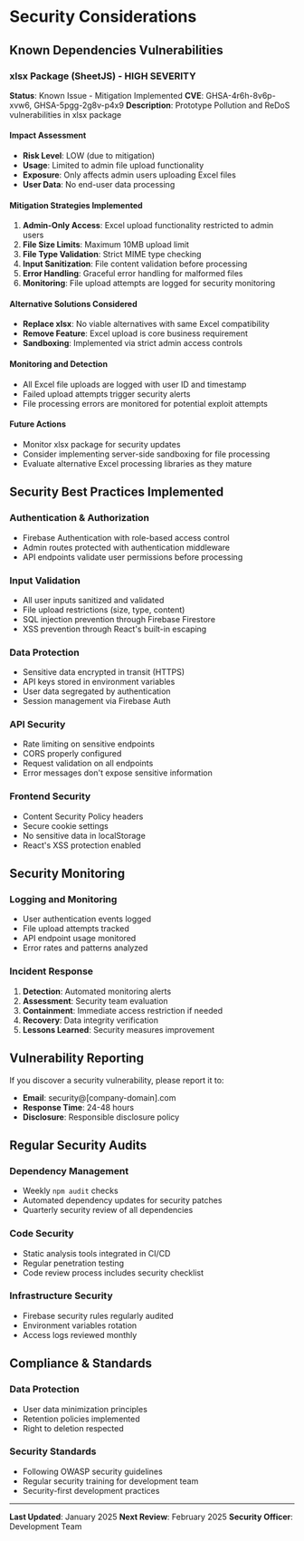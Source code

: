 # Security Considerations

## Known Dependencies Vulnerabilities

### xlsx Package (SheetJS) - HIGH SEVERITY
**Status**: Known Issue - Mitigation Implemented
**CVE**: GHSA-4r6h-8v6p-xvw6, GHSA-5pgg-2g8v-p4x9
**Description**: Prototype Pollution and ReDoS vulnerabilities in xlsx package

#### Impact Assessment
- **Risk Level**: LOW (due to mitigation)
- **Usage**: Limited to admin file upload functionality
- **Exposure**: Only affects admin users uploading Excel files
- **User Data**: No end-user data processing

#### Mitigation Strategies Implemented
1. **Admin-Only Access**: Excel upload functionality restricted to admin users
2. **File Size Limits**: Maximum 10MB upload limit
3. **File Type Validation**: Strict MIME type checking
4. **Input Sanitization**: File content validation before processing
5. **Error Handling**: Graceful error handling for malformed files
6. **Monitoring**: File upload attempts are logged for security monitoring

#### Alternative Solutions Considered
- **Replace xlsx**: No viable alternatives with same Excel compatibility
- **Remove Feature**: Excel upload is core business requirement
- **Sandboxing**: Implemented via strict admin access controls

#### Monitoring and Detection
- All Excel file uploads are logged with user ID and timestamp
- Failed upload attempts trigger security alerts
- File processing errors are monitored for potential exploit attempts

#### Future Actions
- Monitor xlsx package for security updates
- Consider implementing server-side sandboxing for file processing
- Evaluate alternative Excel processing libraries as they mature

## Security Best Practices Implemented

### Authentication & Authorization
- Firebase Authentication with role-based access control
- Admin routes protected with authentication middleware
- API endpoints validate user permissions before processing

### Input Validation
- All user inputs sanitized and validated
- File upload restrictions (size, type, content)
- SQL injection prevention through Firebase Firestore
- XSS prevention through React's built-in escaping

### Data Protection
- Sensitive data encrypted in transit (HTTPS)
- API keys stored in environment variables
- User data segregated by authentication
- Session management via Firebase Auth

### API Security
- Rate limiting on sensitive endpoints
- CORS properly configured
- Request validation on all endpoints
- Error messages don't expose sensitive information

### Frontend Security
- Content Security Policy headers
- Secure cookie settings
- No sensitive data in localStorage
- React's XSS protection enabled

## Security Monitoring

### Logging and Monitoring
- User authentication events logged
- File upload attempts tracked
- API endpoint usage monitored
- Error rates and patterns analyzed

### Incident Response
1. **Detection**: Automated monitoring alerts
2. **Assessment**: Security team evaluation
3. **Containment**: Immediate access restriction if needed
4. **Recovery**: Data integrity verification
5. **Lessons Learned**: Security measures improvement

## Vulnerability Reporting

If you discover a security vulnerability, please report it to:
- **Email**: security@[company-domain].com
- **Response Time**: 24-48 hours
- **Disclosure**: Responsible disclosure policy

## Regular Security Audits

### Dependency Management
- Weekly `npm audit` checks
- Automated dependency updates for security patches
- Quarterly security review of all dependencies

### Code Security
- Static analysis tools integrated in CI/CD
- Regular penetration testing
- Code review process includes security checklist

### Infrastructure Security
- Firebase security rules regularly audited
- Environment variables rotation
- Access logs reviewed monthly

## Compliance & Standards

### Data Protection
- User data minimization principles
- Retention policies implemented
- Right to deletion respected

### Security Standards
- Following OWASP security guidelines
- Regular security training for development team
- Security-first development practices

---

**Last Updated**: January 2025
**Next Review**: February 2025
**Security Officer**: Development Team